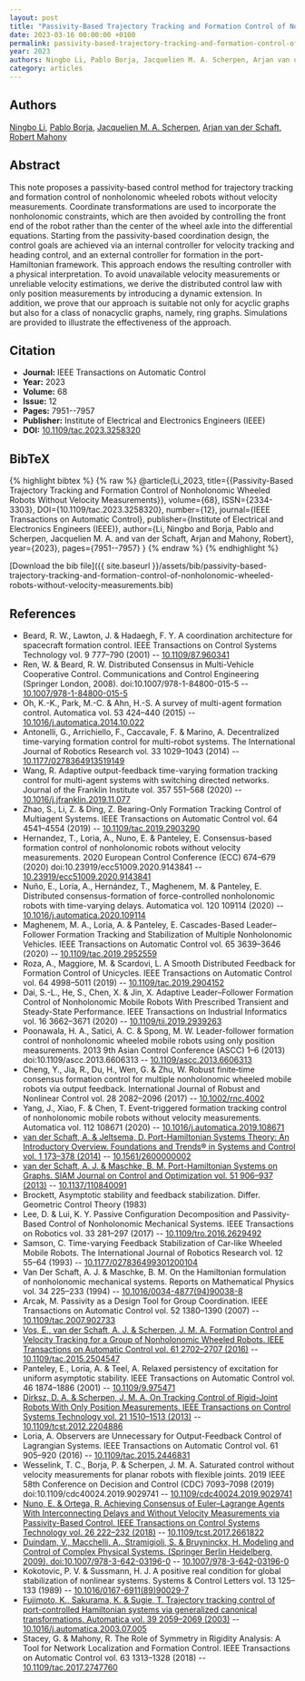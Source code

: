 ```yaml
---
layout: post
title: "Passivity-Based Trajectory Tracking and Formation Control of Nonholonomic Wheeled Robots Without Velocity Measurements"
date: 2023-03-16 00:00:00 +0100
permalink: passivity-based-trajectory-tracking-and-formation-control-of-nonholonomic-wheeled-robots-without-velocity-measurements
year: 2023
authors: Ningbo Li, Pablo Borja, Jacquelien M. A. Scherpen, Arjan van der Schaft, Robert Mahony
category: articles
---
```

 
## Authors
[Ningbo Li](authors/ningbo-li), [Pablo Borja](authors/luis-pablo-borja), [Jacquelien M. A. Scherpen](authors/jacquelien-m-a-scherpen), [Arjan van der Schaft](authors/arjan-van-der-schaft), [Robert Mahony](authors/robert-mahony)
 
## Abstract
This note proposes a passivity-based control method for trajectory tracking and formation control of nonholonomic wheeled robots without velocity measurements. Coordinate transformations are used to incorporate the nonholonomic constraints, which are then avoided by controlling the front end of the robot rather than the center of the wheel axle into the differential equations. Starting from the passivity-based coordination design, the control goals are achieved via an internal controller for velocity tracking and heading control, and an external controller for formation in the port-Hamiltonian framework. This approach endows the resulting controller with a physical interpretation. To avoid unavailable velocity measurements or unreliable velocity estimations, we derive the distributed control law with only position measurements by introducing a dynamic extension. In addition, we prove that our approach is suitable not only for acyclic graphs but also for a class of nonacyclic graphs, namely, ring graphs. Simulations are provided to illustrate the effectiveness of the approach.
 
## Citation
- **Journal:** IEEE Transactions on Automatic Control
- **Year:** 2023
- **Volume:** 68
- **Issue:** 12
- **Pages:** 7951--7957
- **Publisher:** Institute of Electrical and Electronics Engineers (IEEE)
- **DOI:** [10.1109/tac.2023.3258320](https://doi.org/10.1109/tac.2023.3258320)
 
## BibTeX
{% highlight bibtex %}
{% raw %}
@article{Li_2023,
  title={{Passivity-Based Trajectory Tracking and Formation Control of Nonholonomic Wheeled Robots Without Velocity Measurements}},
  volume={68},
  ISSN={2334-3303},
  DOI={10.1109/tac.2023.3258320},
  number={12},
  journal={IEEE Transactions on Automatic Control},
  publisher={Institute of Electrical and Electronics Engineers (IEEE)},
  author={Li, Ningbo and Borja, Pablo and Scherpen, Jacquelien M. A. and van der Schaft, Arjan and Mahony, Robert},
  year={2023},
  pages={7951--7957}
}
{% endraw %}
{% endhighlight %}
 
[Download the bib file]({{ site.baseurl }}/assets/bib/passivity-based-trajectory-tracking-and-formation-control-of-nonholonomic-wheeled-robots-without-velocity-measurements.bib)
 
## References
- Beard, R. W., Lawton, J. & Hadaegh, F. Y. A coordination architecture for spacecraft formation control. IEEE Transactions on Control Systems Technology vol. 9 777–790 (2001) -- [10.1109/87.960341](https://doi.org/10.1109/87.960341)
- Ren, W. & Beard, R. W. Distributed Consensus in Multi-Vehicle Cooperative Control. Communications and Control Engineering (Springer London, 2008). doi:10.1007/978-1-84800-015-5 -- [10.1007/978-1-84800-015-5](https://doi.org/10.1007/978-1-84800-015-5)
- Oh, K.-K., Park, M.-C. & Ahn, H.-S. A survey of multi-agent formation control. Automatica vol. 53 424–440 (2015) -- [10.1016/j.automatica.2014.10.022](https://doi.org/10.1016/j.automatica.2014.10.022)
- Antonelli, G., Arrichiello, F., Caccavale, F. & Marino, A. Decentralized time-varying formation control for multi-robot systems. The International Journal of Robotics Research vol. 33 1029–1043 (2014) -- [10.1177/0278364913519149](https://doi.org/10.1177/0278364913519149)
- Wang, R. Adaptive output-feedback time-varying formation tracking control for multi-agent systems with switching directed networks. Journal of the Franklin Institute vol. 357 551–568 (2020) -- [10.1016/j.jfranklin.2019.11.077](https://doi.org/10.1016/j.jfranklin.2019.11.077)
- Zhao, S., Li, Z. & Ding, Z. Bearing-Only Formation Tracking Control of Multiagent Systems. IEEE Transactions on Automatic Control vol. 64 4541–4554 (2019) -- [10.1109/tac.2019.2903290](https://doi.org/10.1109/tac.2019.2903290)
- Hernandez, T., Loria, A., Nuno, E. & Panteley, E. Consensus-based formation control of nonholonomic robots without velocity measurements. 2020 European Control Conference (ECC) 674–679 (2020) doi:10.23919/ecc51009.2020.9143841 -- [10.23919/ecc51009.2020.9143841](https://doi.org/10.23919/ecc51009.2020.9143841)
- Nuño, E., Loría, A., Hernández, T., Maghenem, M. & Panteley, E. Distributed consensus-formation of force-controlled nonholonomic robots with time-varying delays. Automatica vol. 120 109114 (2020) -- [10.1016/j.automatica.2020.109114](https://doi.org/10.1016/j.automatica.2020.109114)
- Maghenem, M. A., Loria, A. & Panteley, E. Cascades-Based Leader–Follower Formation Tracking and Stabilization of Multiple Nonholonomic Vehicles. IEEE Transactions on Automatic Control vol. 65 3639–3646 (2020) -- [10.1109/tac.2019.2952559](https://doi.org/10.1109/tac.2019.2952559)
- Roza, A., Maggiore, M. & Scardovi, L. A Smooth Distributed Feedback for Formation Control of Unicycles. IEEE Transactions on Automatic Control vol. 64 4998–5011 (2019) -- [10.1109/tac.2019.2904152](https://doi.org/10.1109/tac.2019.2904152)
- Dai, S.-L., He, S., Chen, X. & Jin, X. Adaptive Leader–Follower Formation Control of Nonholonomic Mobile Robots With Prescribed Transient and Steady-State Performance. IEEE Transactions on Industrial Informatics vol. 16 3662–3671 (2020) -- [10.1109/tii.2019.2939263](https://doi.org/10.1109/tii.2019.2939263)
- Poonawala, H. A., Satici, A. C. & Spong, M. W. Leader-follower formation control of nonholonomic wheeled mobile robots using only position measurements. 2013 9th Asian Control Conference (ASCC) 1–6 (2013) doi:10.1109/ascc.2013.6606313 -- [10.1109/ascc.2013.6606313](https://doi.org/10.1109/ascc.2013.6606313)
- Cheng, Y., Jia, R., Du, H., Wen, G. & Zhu, W. Robust finite‐time consensus formation control for multiple nonholonomic wheeled mobile robots via output feedback. International Journal of Robust and Nonlinear Control vol. 28 2082–2096 (2017) -- [10.1002/rnc.4002](https://doi.org/10.1002/rnc.4002)
- Yang, J., Xiao, F. & Chen, T. Event-triggered formation tracking control of nonholonomic mobile robots without velocity measurements. Automatica vol. 112 108671 (2020) -- [10.1016/j.automatica.2019.108671](https://doi.org/10.1016/j.automatica.2019.108671)
- [van der Schaft, A. & Jeltsema, D. Port-Hamiltonian Systems Theory: An Introductory Overview. Foundations and Trends® in Systems and Control vol. 1 173–378 (2014)](port-hamiltonian-systems-theory-an-introductory-overview) -- [10.1561/2600000002](https://doi.org/10.1561/2600000002)
- [van der Schaft, A. J. & Maschke, B. M. Port-Hamiltonian Systems on Graphs. SIAM Journal on Control and Optimization vol. 51 906–937 (2013)](port-hamiltonian-systems-on-graphs) -- [10.1137/110840091](https://doi.org/10.1137/110840091)
- Brockett, Asymptotic stability and feedback stabilization. Differ. Geometric Control Theory (1983)
- Lee, D. & Lui, K. Y. Passive Configuration Decomposition and Passivity-Based Control of Nonholonomic Mechanical Systems. IEEE Transactions on Robotics vol. 33 281–297 (2017) -- [10.1109/tro.2016.2629492](https://doi.org/10.1109/tro.2016.2629492)
- Samson, C. Time-varying Feedback Stabilization of Car-like Wheeled Mobile Robots. The International Journal of Robotics Research vol. 12 55–64 (1993) -- [10.1177/027836499301200104](https://doi.org/10.1177/027836499301200104)
- Van Der Schaft, A. J. & Maschke, B. M. On the Hamiltonian formulation of nonholonomic mechanical systems. Reports on Mathematical Physics vol. 34 225–233 (1994) -- [10.1016/0034-4877(94)90038-8](https://doi.org/10.1016/0034-4877(94)90038-8)
- Arcak, M. Passivity as a Design Tool for Group Coordination. IEEE Transactions on Automatic Control vol. 52 1380–1390 (2007) -- [10.1109/tac.2007.902733](https://doi.org/10.1109/tac.2007.902733)
- [Vos, E., van der Schaft, A. J. & Scherpen, J. M. A. Formation Control and Velocity Tracking for a Group of Nonholonomic Wheeled Robots. IEEE Transactions on Automatic Control vol. 61 2702–2707 (2016)](formation-control-and-velocity-tracking-for-a-group-of-nonholonomic-wheeled-robots) -- [10.1109/tac.2015.2504547](https://doi.org/10.1109/tac.2015.2504547)
- Panteley, E., Loria, A. & Teel, A. Relaxed persistency of excitation for uniform asymptotic stability. IEEE Transactions on Automatic Control vol. 46 1874–1886 (2001) -- [10.1109/9.975471](https://doi.org/10.1109/9.975471)
- [Dirksz, D. A. & Scherpen, J. M. A. On Tracking Control of Rigid-Joint Robots With Only Position Measurements. IEEE Transactions on Control Systems Technology vol. 21 1510–1513 (2013)](on-tracking-control-of-rigid-joint-robots-with-only-position-measurements) -- [10.1109/tcst.2012.2204886](https://doi.org/10.1109/tcst.2012.2204886)
- Loria, A. Observers are Unnecessary for Output-Feedback Control of Lagrangian Systems. IEEE Transactions on Automatic Control vol. 61 905–920 (2016) -- [10.1109/tac.2015.2446831](https://doi.org/10.1109/tac.2015.2446831)
- Wesselink, T. C., Borja, P. & Scherpen, J. M. A. Saturated control without velocity measurements for planar robots with flexible joints. 2019 IEEE 58th Conference on Decision and Control (CDC) 7093–7098 (2019) doi:10.1109/cdc40024.2019.9029741 -- [10.1109/cdc40024.2019.9029741](https://doi.org/10.1109/cdc40024.2019.9029741)
- [Nuno, E. & Ortega, R. Achieving Consensus of Euler–Lagrange Agents With Interconnecting Delays and Without Velocity Measurements via Passivity-Based Control. IEEE Transactions on Control Systems Technology vol. 26 222–232 (2018)](achieving-consensus-of-euler-lagrange-agents-with-interconnecting-delays-and-without-velocity-measurements-via-passivity-based-control) -- [10.1109/tcst.2017.2661822](https://doi.org/10.1109/tcst.2017.2661822)
- [Duindam, V., Macchelli, A., Stramigioli, S. & Bruyninckx, H. Modeling and Control of Complex Physical Systems. (Springer Berlin Heidelberg, 2009). doi:10.1007/978-3-642-03196-0](modeling-and-control-of-complex-physical-systems) -- [10.1007/978-3-642-03196-0](https://doi.org/10.1007/978-3-642-03196-0)
- Kokotovic, P. V. & Sussmann, H. J. A positive real condition for global stabilization of nonlinear systems. Systems &amp; Control Letters vol. 13 125–133 (1989) -- [10.1016/0167-6911(89)90029-7](https://doi.org/10.1016/0167-6911(89)90029-7)
- [Fujimoto, K., Sakurama, K. & Sugie, T. Trajectory tracking control of port-controlled Hamiltonian systems via generalized canonical transformations. Automatica vol. 39 2059–2069 (2003)](trajectory-tracking-control-of-port-controlled-hamiltonian-systems-via-generalized-canonical-transformations) -- [10.1016/j.automatica.2003.07.005](https://doi.org/10.1016/j.automatica.2003.07.005)
- Stacey, G. & Mahony, R. The Role of Symmetry in Rigidity Analysis: A Tool for Network Localization and Formation Control. IEEE Transactions on Automatic Control vol. 63 1313–1328 (2018) -- [10.1109/tac.2017.2747760](https://doi.org/10.1109/tac.2017.2747760)

